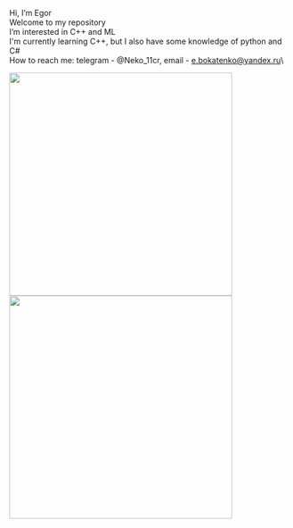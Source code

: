 Hi, I’m Egor\
Welcome to my repository\
I’m interested in C++ and ML\
I'm currently learning C++, but I also have some knowledge of python and C#\
How to reach me: telegram - @Neko_11cr, email - e.bokatenko@yandex.ru\
<center>
      <div>
           <td><img width="400px" align="left" src="https://github-readme-stats.vercel.app/api?username=EgorN7&theme=algolia&show_icons=true&hide_border=true&count_private=true&layout=compact" /> </td>
           <td><img width="400px" align="left" src="https://github-readme-stats.vercel.app/api/top-langs/?username=EgorN7&theme=algolia&count_private=true&hide=html&layout=compact" /> </td>
      </div>
</center>
